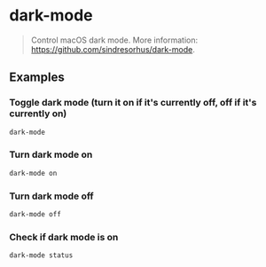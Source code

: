 # dark-mode

> Control macOS dark mode. More information: <https://github.com/sindresorhus/dark-mode>.

## Examples

### Toggle dark mode (turn it on if it's currently off, off if it's currently on)

```bash
dark-mode
```

### Turn dark mode on

```bash
dark-mode on
```

### Turn dark mode off

```bash
dark-mode off
```

### Check if dark mode is on

```bash
dark-mode status
```
